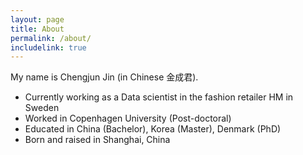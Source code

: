 ```yaml
---
layout: page
title: About
permalink: /about/
includelink: true
---
```


My name is Chengjun Jin (in Chinese 金成君).
- Currently working as a Data scientist in the fashion retailer HM in Sweden
- Worked in Copenhagen University (Post-doctoral)
- Educated in China (Bachelor), Korea (Master), Denmark (PhD)
- Born and raised in Shanghai, China
